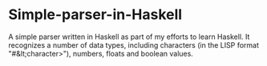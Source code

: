 # Simple-parser-in-Haskell
A simple parser written in Haskell as part of my efforts to learn Haskell. It recognizes a number of data types, including characters (in the LISP format "#\&lt;character>"), numbers, floats and boolean values.

